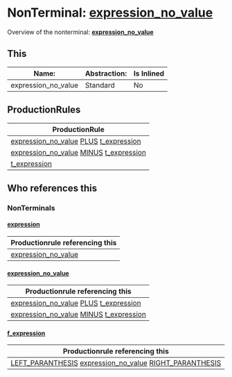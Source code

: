 # NonTerminal: **[expression_no_value](./expression_no_value.md)**

Overview of the nonterminal: **[expression_no_value](./expression_no_value.md)**



## This

| Name:                | Abstraction:    | Is Inlined |
| -------------------- | --------------- | ---------- |
| expression_no_value | Standard | No |



## ProductionRules

| ProductionRule |
| ---- |
| [expression_no_value](./expression_no_value.md) [PLUS](./../Lexicon/PLUS.md) [t_expression](./t_expression.md)  |
| [expression_no_value](./expression_no_value.md) [MINUS](./../Lexicon/MINUS.md) [t_expression](./t_expression.md)  |
| [t_expression](./t_expression.md)  |




## Who references this

### NonTerminals


#### [expression](./../Grammar/expression.md)

| Productionrule referencing this                      |
| ---------------------------------------------------- |
| [expression_no_value](./expression_no_value.md)  |


#### [expression_no_value](./../Grammar/expression_no_value.md)

| Productionrule referencing this                      |
| ---------------------------------------------------- |
| [expression_no_value](./expression_no_value.md) [PLUS](./../Lexicon/PLUS.md) [t_expression](./t_expression.md)  |
| [expression_no_value](./expression_no_value.md) [MINUS](./../Lexicon/MINUS.md) [t_expression](./t_expression.md)  |


#### [f_expression](./../Grammar/f_expression.md)

| Productionrule referencing this                      |
| ---------------------------------------------------- |
| [LEFT_PARANTHESIS](./../Lexicon/LEFT_PARANTHESIS.md) [expression_no_value](./expression_no_value.md) [RIGHT_PARANTHESIS](./../Lexicon/RIGHT_PARANTHESIS.md)  |



